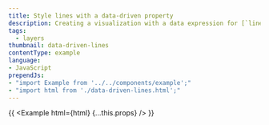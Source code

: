 ```yaml
---
title: Style lines with a data-driven property
description: Creating a visualization with a data expression for [`line-color`](/mapbox-gl-js/style-spec#paint-line-line-color).
tags:
  - layers
thumbnail: data-driven-lines
contentType: example
language:
- JavaScript
prependJs:
- "import Example from '../../components/example';"
- "import html from './data-driven-lines.html';"
---
```


{{ <Example html={html} {...this.props} /> }}
